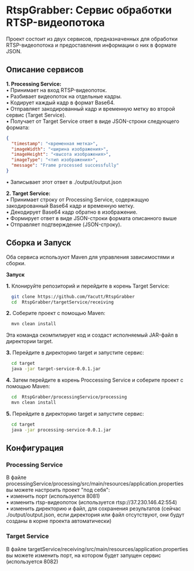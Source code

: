 # RtspGrabber: Сервис обработки RTSP-видеопотока

Проект состоит из двух сервисов, предназначенных для обработки RTSP-видеопотока и предоставления информации о них в формате JSON.

## Описание сервисов

**1. Processing Service:**  
    •   Принимает на вход RTSP-видеопоток.  
    •   Разбивает видеопоток на отдельные кадры.  
    •   Кодирует каждый кадр в формат Base64.  
    •   Отправляет закодированный кадр и временную метку во второй сервис (Target Service).  
    •   Получает от Target Service ответ в виде JSON-строки следующего формата:  
  ```json
  {  
    "timestamp": "<временная метка>",  
    "imageWidth": "<ширина изображения>",  
    "imageHeight": "<высота изображения>",  
    "imageType": "<тип изображения>",  
    "message": "Frame processed successfully"  
  }  
  ```  
•  Записывает этот ответ в ./output/output.json
  
**2. Target Service:**  
    •   Принимает строку  от Processing Service, содержащую закодированный Base64 кадр и временную метку.  
    •   Декодирует Base64 кадр обратно в изображение.  
    •   Формирует ответ в виде JSON-строки формата описанного выше  
    •   Отправляет подтверждение (JSON-строку).

## Cборка и Запуск

Оба сервиса используют Maven для управления зависимостями и сборки.

**Запуск**  

**1.** Клонируйте репозиторий и перейдите в корень Target Service:
```bash
  git clone https://github.com/Yacutt/RtspGrabber
  cd  RtspGrabber/targetService/receiving    
```

**2.** Соберите проект с помощью Maven:
```bash
  mvn clean install
```  
   Эта команда скомпилирует код и создаст исполняемый JAR-файл в директории target.

**3.** Перейдите в директорию target и запустите сервис:  
```bash
  cd target
  java -jar target-service-0.0.1.jar
```

**4.** Затем перейдите в корень Proccessing Service и соберите проект с помощью Maven:
```bash
  cd  RtspGrabber/processingService/processing
  mvn clean install
```

**5.** Перейдите в директорию target и запустите сервис:  
```bash
  cd target
  java -jar processing-service-0.0.1.jar
```

## Конфигурация

### Processing Service

В файле processingService/processing/src/main/resources/application.properties вы можете настроить проект "под себя":  
•  изменить порт (используется 8081)  
•  изменить rtsp-видеопоток (используется rtsp://37.230.146.42:554)  
•  изменить директорию и файл, для сохранения результатов (сейчас ./output/output.json, если директория или файл отсутствуют, они будут созданы в корне проекта автоматически)  

### Target Service

В файле targetService/receiving/src/main/resources/application.properties вы можете изменить порт, на котором будет запущен сервис (используется 8082)
